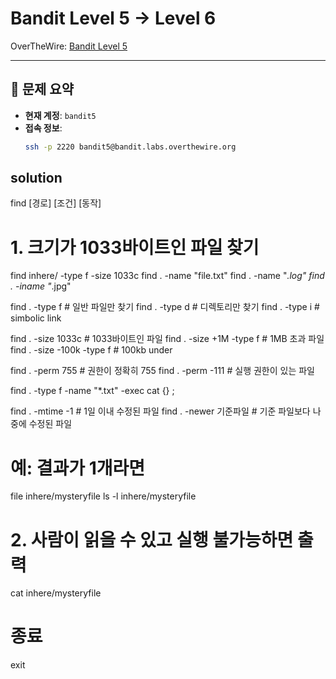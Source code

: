 # Bandit Level 5 → Level 6

OverTheWire: [Bandit Level 5](https://overthewire.org/wargames/bandit/level5.html)

---

## 🎯 문제 요약

- **현재 계정**: `bandit5`
- **접속 정보**:
  ```bash
  ssh -p 2220 bandit5@bandit.labs.overthewire.org
  ```

## solution

find [경로] [조건] [동작]


# 1. 크기가 1033바이트인 파일 찾기
find inhere/ -type f -size 1033c
find . -name "file.txt"
find . -name "*.log"
find . -iname "*.jpg"

find . -type f        # 일반 파일만 찾기
find . -type d        # 디렉토리만 찾기
find . -type i        # simbolic link

find . -size 1033c         # 1033바이트인 파일
find . -size +1M -type f   # 1MB 초과 파일
find . -size -100k -type f   # 100kb under

find . -perm 755          # 권한이 정확히 755
find . -perm -111         # 실행 권한이 있는 파일

find . -type f -name "*.txt" -exec cat {} \;

find . -mtime -1       # 1일 이내 수정된 파일
find . -newer 기준파일  # 기준 파일보다 나중에 수정된 파일


# 예: 결과가 1개라면
file inhere/mysteryfile
ls -l inhere/mysteryfile

# 2. 사람이 읽을 수 있고 실행 불가능하면 출력
cat inhere/mysteryfile

# 종료
exit

